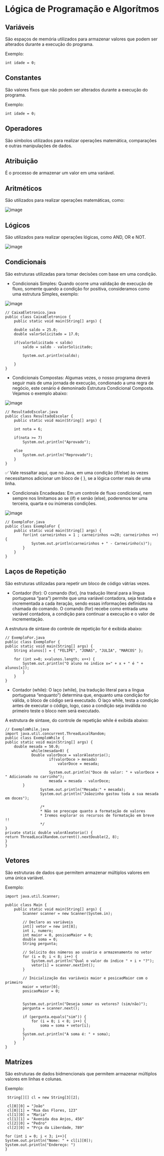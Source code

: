 # Lógica de Programação e Algorítmos

## Variáveis

São espaços de memória utilizados para armazenar valores que podem ser alterados durante a execução do programa.

Exemplo:

    int idade = 0;

## Constantes

São valores fixos que não podem ser alterados durante a execução do programa.

Exemplo:

    int idade = 0;
## Operadores

São símbolos utilizados para realizar operações matemática, comparações e outras manipulações de dados.
## Atribuição

É o processo de armazenar um valor em uma variável.
## Aritméticos

São utilizados para realizar operações matemáticas, como:

![image](https://github.com/Miguel281207/LOPAL/assets/159180695/65e4128b-7419-4966-9fc6-eade050f1d81)


## Lógicos

São utilizados para realizar operações lógicas, como AND, OR e NOT.

![image](https://github.com/Miguel281207/LOPAL/assets/159180695/bb355666-95e2-403c-a4b2-ea8ee3b71954)

## Condicionais

São estruturas utilizadas para tomar decisões com base em uma condição.

- Condicionais Simples: Quando ocorre uma validação de execução de fluxo, somente quando a condição for positiva, consideramos como uma estrutura Simples, exemplo:

![image](https://github.com/Miguel281207/LOPAL/assets/159180695/1124ccf6-8780-453f-b2b9-411b0e63f4dd)

    // CaixaEletronico.java
    public class CaixaEletronico {
        public static void main(String[] args) {

        double saldo = 25.0;
        double valorSolicitado = 17.0;

        if(valorSolicitado < saldo)
            saldo = saldo - valorSolicitado;

            System.out.println(saldo);

        }
    }
 
- Condicionais Compostas: Algumas vezes, o nosso programa deverá seguir mais de uma jornada de execução, condionado a uma regra de negócio, este cenário é demoninado Estrutura Condicional Composta. Vejamos o exemplo abaixo:

![image](https://github.com/Miguel281207/LOPAL/assets/159180695/6c514235-5b6b-478e-9b23-48f8802a7b4b)

    // ResultadoEscolar.java
    public class ResultadoEscolar {
        public static void main(String[] args) {

        int nota = 6;
       
        if(nota >= 7)
            System.out.println("Aprovado");

        else
            System.out.println("Reprovado");
        }
    }

✅ Vale ressaltar aqui, que no Java, em uma condição (if/else) às vezes necessitamos adicionar um bloco de { }, se a lógica conter mais de uma linha.

- Condicionais Encadeadas: Em um controle de fluxo condicional, nem sempre nos limitamos ao se (if) e senão (else), poderemos ter uma terceira, quarta e ou inúmeras condições.

![image](https://github.com/Miguel281207/LOPAL/assets/159180695/f5df786e-996f-40ce-98aa-b1ee45471d80)

	// ExemploFor.java
	public class ExemploFor {
		public static void main(String[] args) {
			for(int carneirinhos = 1 ; carneirinhos <=20; carneirinhos ++) {
				System.out.println(carneirinhos + " - Carneirinho(s)");
			}
		}
	}

## Laços de Repetição

São estruturas utilizadas para repetir um bloco de código vátrias vezes.

- Contador (for): O comando (for), (na tradução literal para a língua portuguesa “para”) permite que uma variável contadora, seja testada e incrementada a cada iteração, sendo essas informações definidas na chamada do comando. O comando (for) recebe como entrada uma variável contadora, a condição para continuar a execução e o valor de incrementação.

A estrutura de sintaxe do controle de repetição for é exibida abaixo:

	// ExemploFor.java
	public class ExemploFor {
	public static void main(String[] args) {
		String alunos[] = { "FELIPE", "JONAS", "JULIA", "MARCOS" };

		for (int x=0; x<alunos.length; x++) {
			System.out.println("O aluno no indice x=" + x + " é " + alunos[x]);
			}
		}
	}

- Contador (while): O laço (while), (na tradução literal para a língua portuguesa “enquanto”) determina que, enquanto uma condição for válida, o bloco de código será executado. O laço while, testa a condição antes de executar o código, logo, caso a condição seja inválida no primeiro teste o bloco nem será executado.

A estrutura de sintaxe, do controle de repetição while é exibida abaixo:

	// ExemploWhile.java
	import java.util.concurrent.ThreadLocalRandom;
	public class ExemploWhile {
	public static void main(String[] args) {
 		double mesada = 50.0;
        		while(mesada>0) {
	  			Double valorDoce = valorAleatorio();
            			if(valorDoce > mesada)
                			valorDoce = mesada;

            			System.out.println("Doce do valor: " + valorDoce + " Adicionado no carrinho");
            			mesada = mesada - valorDoce;
			}
        			System.out.println("Mesada:" + mesada);
        			System.out.println("Joãozinho gastou toda a sua mesada em doces");
        
        			/*
        			* Não se preocupe quanto a formatação de valores
        			* Iremos explorar os recursos de formatação em breve !!
        			*/
   	}
   	private static double valorAleatorio() {
	return ThreadLocalRandom.current().nextDouble(2, 8);
   	}
    }

## Vetores

São estruturas de dados que permitem armazenar múltiplos valores em uma única variável.

Exemplo:

    import java.util.Scanner;

    public class Main {
        public static void main(String[] args) {
            Scanner scanner = new Scanner(System.in);
        
            // Declaro as variáveis
            int[] vetor = new int[8];
            int i, numero;
            int maior = 0, posicaoMaior = 0;
            double soma = 0;
            String pergunta;
        
            // Solicito dos números ao usuário e armazenamento no vetor
            for (i = 0; i < 8; i++) {
                System.out.println("Qual o valor do índice " + i + "?");
                vetor[i] = scanner.nextInt();
            }

            // Inicialização das variáveis maior e posicaoMaior com o primeiro
            maior = vetor[0];
            posicaoMaior = 0;
        

            System.out.println("Deseja somar os vetores? (sim/não)");
            pergunta = scanner.next();

            if (pergunta.equals("sim")) {
                for (i = 0; i < 8; i++) {
                    soma = soma + vetor[i];
            }
            System.out.println("A soma é: " + soma);
            }
        }
    }
    
## Matrízes

São estruturas de dados bidmencionais que permitem armazenar  múltiplos valores em linhas e colunas.

Exemplo:

     String[][] cl = new String[3][2];
     
     cl[0][0] = "João"
     cl[0][1] = "Rua das Flores, 123"
     cl[1][0] = "Maria"
     cl[1][1] = "Avenida doa Anjos, 456" 
     cl[2][0] = "Pedro"
     cl[2][0] = "Prça da Liberdade, 789"
     
    for (int i = 0; i < 3; i++){
    System.out.println("Nome: " + cl[i][0]);
    System.out.println("Endereço: ")
    }
